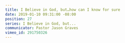 ```yaml
---
title: I Believe in God, but…how can I know for sure
date: 2019-01-10 09:31:00 -08:00
position: 27
series: I Believe in God, but...
communicator: Pastor Jason Graves
vimeo_id: 291750326
---
```


